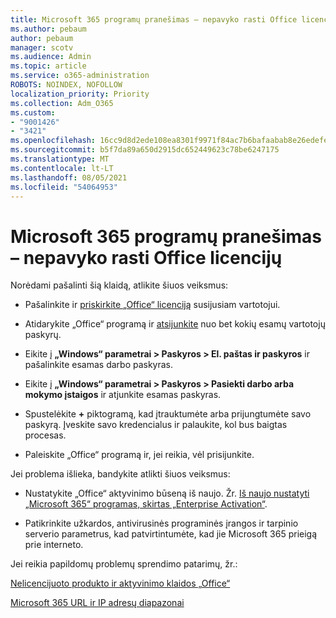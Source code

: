 ```yaml
---
title: Microsoft 365 programų pranešimas – nepavyko rasti Office licencijų
ms.author: pebaum
author: pebaum
manager: scotv
ms.audience: Admin
ms.topic: article
ms.service: o365-administration
ROBOTS: NOINDEX, NOFOLLOW
localization_priority: Priority
ms.collection: Adm_O365
ms.custom:
- "9001426"
- "3421"
ms.openlocfilehash: 16cc9d8d2ede108ea8301f9971f84ac7b6bafaabab8e26edefe15acf66783339
ms.sourcegitcommit: b5f7da89a650d2915dc652449623c78be6247175
ms.translationtype: MT
ms.contentlocale: lt-LT
ms.lasthandoff: 08/05/2021
ms.locfileid: "54064953"
---
```

# <a name="microsoft-365-apps-message---couldnt-find-office-licenses-associated"></a>Microsoft 365 programų pranešimas – nepavyko rasti Office licencijų

Norėdami pašalinti šią klaidą, atlikite šiuos veiksmus:

- Pašalinkite ir [priskirkite „Office“ licenciją](https://docs.microsoft.com/microsoft-365/admin/manage/assign-licenses-to-users) susijusiam vartotojui.

- Atidarykite „Office“ programą ir [atsijunkite](https://support.office.com/article/sign-out-of-office-5a20dc11-47e9-4b6f-945d-478cb6d92071) nuo bet kokių esamų vartotojų paskyrų.

- Eikite į **„Windows“ parametrai > Paskyros > El. paštas ir paskyros** ir pašalinkite esamas darbo paskyras.

- Eikite į **„Windows“ parametrai > Paskyros > Pasiekti darbo arba mokymo įstaigos** ir atjunkite esamas paskyras.

- Spustelėkite **+** piktogramą, kad įtrauktumėte arba prijungtumėte savo paskyrą. Įveskite savo kredencialus ir palaukite, kol bus baigtas procesas.

- Paleiskite „Office“ programą ir, jei reikia, vėl prisijunkite.

Jei problema išlieka, bandykite atlikti šiuos veiksmus:

- Nustatykite „Office“ aktyvinimo būseną iš naujo. Žr. [Iš naujo nustatyti „Microsoft 365“ programas, skirtas „Enterprise Activation“](https://docs.microsoft.com/office365/troubleshoot/activation/reset-office-365-proplus-activation-state).

- Patikrinkite užkardos, antivirusinės programinės įrangos ir tarpinio serverio parametrus, kad patvirtintumėte, kad jie Microsoft 365 prieigą prie interneto. 

Jei reikia papildomų problemų sprendimo patarimų, žr.:

[Nelicencijuoto produkto ir aktyvinimo klaidos „Office“](https://support.office.com/Article/0d23d3c0-c19c-4b2f-9845-5344fedc4380?wt.mc_id=Alchemy_ClientDIA)

[Microsoft 365 URL ir IP adresų diapazonai](https://docs.microsoft.com/office365/enterprise/urls-and-ip-address-ranges)
